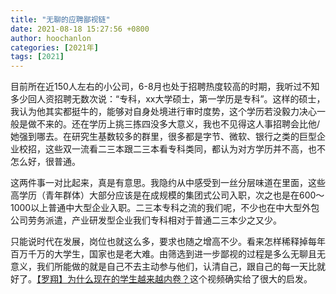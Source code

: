 ```yaml
---
title: "无聊的应聘鄙视链"
date: 2021-08-18 15:27:56 +0800
author: hoochanlon
categories: [2021年]
tags: [2021]
---
```


目前所在近150人左右的小公司，6-8月也处于招聘热度较高的时期，我听过不知多少回人资招聘无数次说：“专科，xx大学硕士，第一学历是专科”。这样的硕士，我认为他其实都挺牛的，能够对自身处境进行审时度势，这个学历若没毅力决心一般是做不来的。还在学历上挑三拣四没多大意义，我也不见得这人事招聘会比他/她强到哪去。在研究生基数较多的群里，很多都是字节、微软、银行之类的巨型企业校招，这些双一流看二三本跟二三本看专科类同，都认为对方学历并不高，也不怎么好，很普通。

这两件事一对比起来，真是有意思。我隐约从中感受到一丝分层味道在里面，这些高学历（青年群体）大部分应该是在成规模的集团式公司入职，次之也是在600～1000以上普通中大型企业入职。二三本专科之流的我们呢，不少也在中大型外包公司劳务派遣，产业研发型企业我们专科相对于普通二三本少之又少。 <!-- more -->

只能说时代在发展，岗位也就这么多，要求也随之增高不少。看来怎样稀释掉每年百万千万的大学生，国家也是老大难。由筛选到进一步鄙视的过程是多么无聊且无意义，我们所能做的就是自己不去主动参与他们，认清自己，跟自己的每一天比就好了。[【罗翔】为什么现在的学生越来越内卷？](https://www.bilibili.com/video/BV16q4y1E7wR)这个视频确实给了很大的启发。
